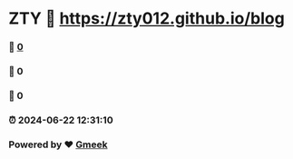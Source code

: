 # ZTY :link: https://zty012.github.io/blog 
### :page_facing_up: [0](https://zty012.github.io/blog/tag.html) 
### :speech_balloon: 0 
### :hibiscus: 0 
### :alarm_clock: 2024-06-22 12:31:10 
### Powered by :heart: [Gmeek](https://github.com/Meekdai/Gmeek)
